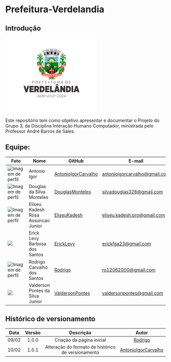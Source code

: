 # Prefeitura-Verdelandia

## Introdução

  ![Texto](./assets/logos/logo.png)

  Este repositório tem como objetivo apresentar e documentar o Projeto do Grupo 3, da Disciplina
  Interação Humano Computador, ministrada pelo Professor André Barros de Sales.

## Equipe:

| Foto | Nome            | GitHub      | E-mail       | 
| -----|-----------------|-------------|-------------|
| <img width='80' src='https://github.com/AntonioIgorCarvalho.png' alt='Imagem de perfil'> | Antonio Igor |[AntonioIgorCarvalho](https://github.com/AntonioIgorCarvalho) |antonioigorcarvalho@gmail.com |
| <img width='80' src='https://github.com/DouglasMonteles.png' alt='Imagem de perfil'> | Douglas da Silva Monteles | [DouglasMonteles](https://github.com/DouglasMonteles) | silvadouglas328@gmail.com |
| <img width='80' src='https://github.com/eliseukadesh67.png' alt='Imagem de perfil'> | Eliseu Kadesh Rosa Assuncao Junior | [EliseuKadesh](https://github.com/eliseukadesh67) |  eliseu.kadesh.pro@gmail.com |
| <img width='80' src='https://github.com/ErickLevy.png'> | Erick Levy Barbosa dos Santos | [ErickLevy](https://github.com/ErickLevy) | erickfga23@gmail.com | 
|  <img width='80' src='https://github.com/Rocsantos.png' alt='Imagem de perfil'> | Rodrigo Carvalho dos Santos | [Rodrigo](https://github.com/Rocsantos) | ro12062000@gmail.com |
| <img width='80' src='https://github.com/valdersonjr.png'> | Valderson Pontes da Silva Junior | [ValdersonPontes](https://github.com/valdersonjr) | valdersonpontes@gmail.com | 

## Histórico de versionamento

| Data  | Versão | Descrição | Autor |
| :--:  | :----: | :-------: | :---: |
| 09/02 | 1.0.0  | Criação da página inicial | [Rodrigo](https://github.com/Rocsantos) |
| 10/02 | 1.0.1  | Alteração do formato de histórico de versionamento | [AntonioIgorCarvalho](https://github.com/AntonioIgorCarvalho) |
